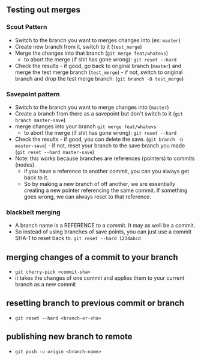 ## Testing out merges
### Scout Pattern
- Switch to the branch you want to merges changes into (ex: `master`)
- Create new branch from it, switch to it (`test_merge`)
- Merge the changes into that branch (`git merge feat/whatevs`)
	- to abort the merge (if shit has gone wrong): `git reset --hard`
- Check the results
		- if good, go back to original branch (`master`) and merge the test merge branch (`test_merge`)
		- if not, switch to original branch and drop the test merge branch: (`git branch -D test_merge`)
### Savepoint pattern
- Switch to the branch you want to merge changes into (`master`)
- Create a branch from there as a savepoint but don't switch to it (`git branch master-save`)
- merge changes into your branch `git merge feat/whatevs`
	-  to abort the merge (if shit has gone wrong): `git reset --hard`
- Check the results
		- if good, you can delete the save. (`git branch -D master-save`)
		- if not, reset your branch to the save branch you made (`git reset --hard master-save`)
- Note: this works because branches are references (pointers) to commits (nodes). 
	- if you have a reference to another commit, you can you always get back to it.
	- So by making a new branch of off another, we are essentially creating a new pointer referencing the same commit. If something goes wrong, we can always reset to that reference.

### blackbelt merging
- A branch name is a REFERENCE to a commit. It may as well be a commit.
- So instead of using branches of save points, you can just use a commit SHA-1 to reset back to. ``git reset --hard 1234abcd``
## merging changes of a commit to your branch
- `git cherry-pick <commit-sha>`
- it takes the changes of one commit and applies them to your current branch as a new commit
## resetting branch to previous commit or branch
- `git reset --hard <branch-or-sha>`
## publishing new branch to remote
- `git push -u origin <branch-name>`